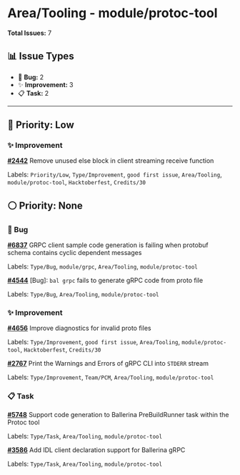 # Area/Tooling - module/protoc-tool

**Total Issues:** 7

## 📊 Issue Types

- 🐛 **Bug:** 2
- ✨ **Improvement:** 3
- 📋 **Task:** 2

---

## 🔵 Priority: Low

### ✨ Improvement

**[#2442](https://github.com/ballerina-platform/ballerina-library/issues/2442)** Remove unused else block in client streaming receive function

Labels: `Priority/Low`, `Type/Improvement`, `good first issue`, `Area/Tooling`, `module/protoc-tool`, `Hacktoberfest`, `Credits/30`

## ⚪ Priority: None

### 🐛 Bug

**[#6837](https://github.com/ballerina-platform/ballerina-library/issues/6837)** GRPC client sample code generation is failing when protobuf schema contains cyclic dependent messages

Labels: `Type/Bug`, `module/grpc`, `Area/Tooling`, `module/protoc-tool`

**[#4544](https://github.com/ballerina-platform/ballerina-library/issues/4544)** [Bug]: `bal grpc` fails to generate gRPC code from proto file

Labels: `Type/Bug`, `Area/Tooling`, `module/protoc-tool`

### ✨ Improvement

**[#4656](https://github.com/ballerina-platform/ballerina-library/issues/4656)** Improve diagnostics for invalid proto files

Labels: `Type/Improvement`, `good first issue`, `Area/Tooling`, `module/protoc-tool`, `Hacktoberfest`, `Credits/30`

**[#2767](https://github.com/ballerina-platform/ballerina-library/issues/2767)** Print the Warnings and Errors of gRPC CLI into `STDERR` stream

Labels: `Type/Improvement`, `Team/PCM`, `Area/Tooling`, `module/protoc-tool`

### 📋 Task

**[#5748](https://github.com/ballerina-platform/ballerina-library/issues/5748)** Support code generation to Ballerina PreBuildRunner task within the Protoc tool

Labels: `Type/Task`, `Area/Tooling`, `module/protoc-tool`

**[#3586](https://github.com/ballerina-platform/ballerina-library/issues/3586)** Add IDL client declaration support for Ballerina gRPC

Labels: `Type/Task`, `Area/Tooling`, `module/protoc-tool`

